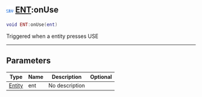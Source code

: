 ## ![server](../../.gitbook/assets/server.png) [ENT](./readme/ent.md):onUse

```lua
void ENT:onUse(ent)
```

Triggered when a entity presses USE

------
## Parameters

| Type   | Name | Description | Optional |
| ------ | ---- | ----------- | -------: |
| [Entity](./readme/entity.md) | ent | No description |  |

